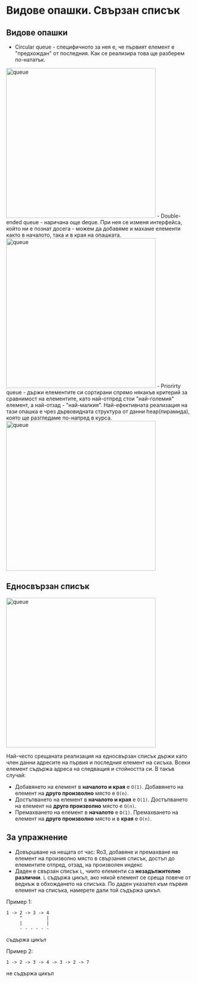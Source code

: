 # Видове опашки. Свързан списък

## Видове опашки

- Circular queue - специфичното за нея е, че първият елемент е "предхождан" от последния. Как се реализира това ще разберем по-нататък. 
<img src="https://cdn.programiz.com/sites/tutorial2program/files/circular-queue.png" alt="queue" width="400"/>
- Double-ended queue - наричана още deque. При нея се изменя интерфейса, който ни е познат досега - можем да добавяме и махаме елементи както в началото, така и в края на опашката.
<img src="https://cdn.programiz.com/sites/tutorial2program/files/double-ended-queue.png" alt="queue" width="400"/>
- Priorirty queue - държи елементите си сортирани спрямо някакъв критерий за сравнимост на елементите, като най-отпред стои "най-големия" елемент, а най-отзад - "най-малкия". Най-ефективната реализация на тази опашка е чрез дървовидната структура от данни heap(пирамида), която ще разгледаме по-напред в курса.
<img src="https://cdn.programiz.com/sites/tutorial2program/files/priority-queue.png" alt="queue" width="400"/>

## Едносвързан списък

<img src="https://favtutor.com/resources/images/uploads/mceu_91429992611623045100409.png" alt="queue" width="400"/>

Най-често срещаната реализация на едносвързан списък държи като член данни адресите на първия и последния елемент на сисъка. Всеки елемент съдържа адреса на следващия и стойността си. В такъв случай:  

- Добавянето на елемент в **началото и края** е `O(1)`. Добавянето на елемент на **друго произволно** място е `O(n)`.
- Достъпването на елемент в **началото и края** е `O(1)`. Достъпването на елемент на **друго произволно** място е `O(n)`.
- Премахването на елемент в **началото** е `O(1)`. Премахването на елемент на **друго произволно** място и в **края** е `O(n)`.

## За упражнение 
- Довършване на нещата от час: Ro3, добавяне и премахване на елемент на произволно място в свързания списък, достъп до елементите отпред, отзад, на произволен индекс
- Даден е свързан списък `L`, чиито елементи са **незадължително различни**. `L` съдържа цикъл, ако някой елемент се среща повече от веднъж в обхождането на списъка. По даден указател към първия елемент на списъка, намерете дали той съдържа цикъл.

Пример 1:
```
1 -> 2 -> 3 -> 4 
     ^         |
     |         |
     - - - - - -
```
съдържа цикъл

Пример 2:
```
1 -> 2 -> 3 -> 4 -> 3 -> 2 -> 7
```
не съдържа цикъл